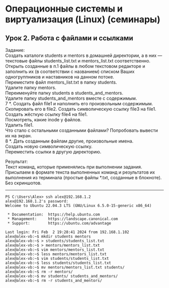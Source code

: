 # Операционные системы и виртуализация (Linux) (семинары)
## Урок 2. Работа с файлами и ссылками
Задание:  
Создать каталоги students и mentors в домашней директории, а в них — текстовые файлы students_list.txt и mentors_list.txt соответственно.  
Открыть созданные в п.1 файлы в любом текстовом редакторе и заполнить их (в соответствии с названием) списком Ваших одногруппников и наставников на данном потоке.  
Переместите файл mentors_list.txt в папку students.  
Удалите папку mentors.  
Переименуйте папку students в students_and_mentors.  
Удалите папку students_and_mentors вместе с содержимым.  
7 *. Создать файл file1 и наполнить его произвольным содержимым.   
Скопировать его в file2. Создать символическую ссылку file3 на file1.  
Создать жёсткую ссылку file4 на file1.  
Посмотреть, какие inode у файлов.  
Удалить file1.  
Что стало с остальными созданными файлами? Попробовать вывести их на экран.  
8 *. Дать созданным файлам другие, произвольные имена.  
Создать новую символическую ссылку.  
Переместить ссылки в другую директорию.  


Результат:  
Текст команд, которые применялись при выполнении задания.  
Присылаем в формате текста выполненных команд и результатов их выполнения из терминала (простые файлы *.txt, созданные в блокноте).  
Без скриншотов.

---

```
PS C:\Users\Alex> ssh alex@192.168.1.2
alex@192.168.1.2's password:
Welcome to Ubuntu 22.04.3 LTS (GNU/Linux 6.5.0-15-generic x86_64)

 * Documentation:  https://help.ubuntu.com
 * Management:     https://landscape.canonical.com
 * Support:        https://ubuntu.com/advantage

Last login: Fri Feb  2 19:28:41 2024 from 192.168.1.102
alex@alex-vb:~$ mkdir students mentors
alex@alex-vb:~$ > students/students_list.txt
alex@alex-vb:~$ > mentors/mentors_list.txt
alex@alex-vb:~$ vim mentors/mentors_list.txt
alex@alex-vb:~$ less mentors/mentors_list.txt
alex@alex-vb:~$ vim students/students_list.txt
alex@alex-vb:~$ less students/students_list.txt
alex@alex-vb:~$ mv mentors/mentors_list.txt students/
alex@alex-vb:~$ rm -r mentors/
alex@alex-vb:~$ mv students/ students_and_mentors/
alex@alex-vb:~$ rm -r students_and_mentors/
```